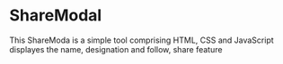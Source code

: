 # ShareModal
This ShareModa is a simple tool comprising HTML, CSS and JavaScript
displayes the name, designation and follow, share feature
